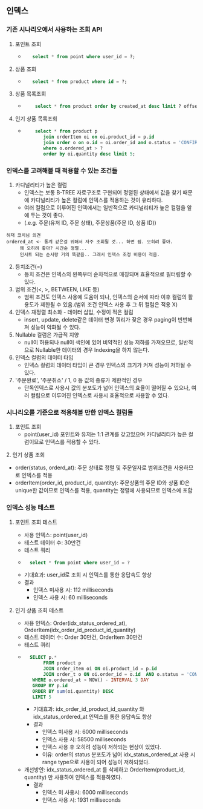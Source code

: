 ## 인덱스

### 기존 시나리오에서 사용하는 조회 API

1. 포인트 조회
   - ```sql
        select * from point where user_id = ?;
        ```
2. 상품 조회
   - ```sql
        select * from product where id = ?;
        ```
3. 상품 목록조회
   - ```sql
         select * from product order by created_at desc limit ? offset ?;
        ```
4. 인기 상품 목록조회
   - ```sql
         select * from product p 
            join orderItem oi on oi.product_id = p.id
            join order o on o.id = oi.order_id and o.status = 'CONFIRM'
            where o.ordered_at > ?
            order by oi.quantity desc limit 5;
        ```

### 인덱스를 고려해볼 때 적용할 수 있는 조건들

1. 카디널리티가 높은 컬럼
   - 인덱스는 보통 B-TREE 자료구조로 구현되어 정렬된 상태에서 값을 찾기 때문에 카디널리티가 높은 컬럼에 인덱스를 적용하는 것이 유리하다.
   - 여러 컬럼으로 이루어진 인덱에서는 일반적으로 카디널리티가 높은 컬럼을 앞에 두는 것이 좋다.
   - (.e.g. 주문(유저 ID, 주문 상태), 주문상품(주문 ID, 상품 ID))
```text
허재 코치님 의견
ordered_at <- 통계 같은걸 위해서 자주 조회될 것... 하면 됨. 오히려 좋아.
     왜 오히려 좋아? 시간순 정렬...
     인서트 되는 순서랑 거의 똑같음.. 그래서 인덱스 조정 비용이 적음.
```
2. 등치조건(=)
   - 등치 조건은 인덱스의 왼쪽부터 순차적으로 매칭되며 효율적으로 필터링할 수 있다.
3. 범위 조건(<, >, BETWEEN, LIKE 등)
   - 범위 조건도 인덱스 사용에 도움이 되나, 인덱스의 순서에 따라 이후 컬럼의 활용도가 제한될 수 있음.(범위 조건 인덱스 사용 후 그 뒤 컬럼은 적용 X)
3. 인덱스 재정렬 최소화 - 데이터 삽입, 수정이 적은 컬럼
   - insert, update, delete같은 데이터 변경 쿼리가 잦은 경우 paging이 빈번해져 성능이 악화될 수 있다.
4. Nullable 컬럼은 가급적 지양
   - null이 허용되나 null이 색인에 있어 비약적인 성능 저하를 가져오므로, 일반적으로 Nullable한 데이터의 경우 Indexing을 하지 않는다.
5. 인덱스 컬럼의 데이터 타입
   - 인덱스 컬럼의 데이터 타입이 큰 경우 인덱스의 크기가 커져 성능이 저하될 수 있다.
6. '주문완료', '주문취소' / 1, 0 등 값의 종류가 제한적인 경우
   - 단독인덱스로 사용시 값의 분포도가 넓어 인덱스의 효율이 떨어질 수 있으나, 여러 컬럼으로 이루어진 인덱스로 사용시 효율적으로 사용할 수 있다.


### 시나리오를 기준으로 적용해볼 만한 인덱스 컬럼들

1. 포인트 조회
   - point(user_id) 포인트와 유저는 1:1 관계를 갖고있으며 카디널리티가 높은 컬럼이므로 인덱스를 적용할 수 있다.

[//]: # (2. 주문 목록 조회)

[//]: # (   - order&#40;user_id, status&#41;: 두개의 칼럼을 포함한 쿼리 사용성을 고려하여 인덱스를 적용)
2. 인기 상품 조회
   - order(status, orderd_at): 주문 상태로 정렬 및 주문일자로 범위조건을 사용하므로 인덱스를 적용
   - orderItem(order_id, product_id, quantity): 주문상품의 주문 ID와 상품 ID은 unique한 값이므로 인덱스를 적용, quantity는 정렬에 사용되므로 인덱스에 포함

[//]: # (   - orderItem&#40;state, quantity desc&#41;: order by를 위해 상품의 판매량을 기준으로 정렬하므로 인덱스를 적용)


### 인덱스 성능 테스트

1. 포인트 조회 테스트
   - 사용 인덱스: point(user_id)
   - 테스트 데이터 수: 30만건
   - 테스트 쿼리
   - ```sql
       select * from point where user_id = ?
      ```
   - 기대효과: user_id로 조회 시 인덱스를 통한 응답속도 향상
   - 결과
      - 인덱스 미사용 시: 112 milliseconds
      - 인덱스 사용 시: 60 milliseconds

2. 인기 상품 조회 테스트
   - 사용 인덱스: Order(idx_status_ordered_at), OrderItem(idx_order_id_product_id_quantity)
   - 테스트 데이터 수: Order 30만건, OrderItem 30만건
   - 테스트 쿼리
   - ```sql
       SELECT p.*
            FROM product p
            JOIN order_item oi ON oi.product_id = p.id
            JOIN order_t o ON oi.order_id = o.id  AND o.status = 'CONFIRMED'
        WHERE o.ordered_at > NOW() - INTERVAL 3 DAY
        GROUP BY p.id
        ORDER BY sum(oi.quantity) DESC
        LIMIT 5
      ```
     - 기대효과: idx_order_id_product_id_quantity 와 idx_status_ordered_at 인덱스를 통한 응답속도 향상
     - 결과
        - 인덱스 미사용 시: 6000 milliseconds
        - 인덱스 사용 시: 58500 milliseconds
        - 인덱스 사용 후 오히려 성능이 저하되는 현상이 있었다.
        - 이유: order의 status 분포도가 넓어 idx_status_ordered_at 사용 시 range type으로 사용이 되어 성능이 저하되었다.
   - 개선방안: idx_status_ordered_at 를 삭제하고 OrderItem(product_id, quantity) 만 사용하여 인덱스를 적용하였다.
     - 결과
       - 인덱스 미 사용시: 6000 milliseconds
       - 인덱스 사용 시: 1931 milliseconds
